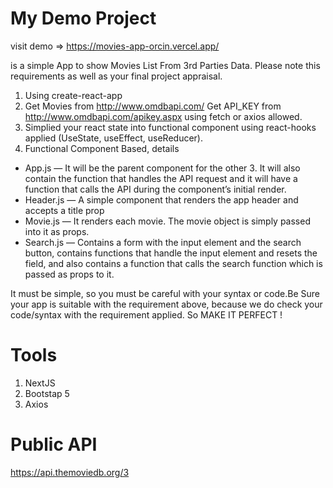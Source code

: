 # My Demo Project

visit demo => https://movies-app-orcin.vercel.app/

is a simple App to show Movies List From 3rd Parties Data.
Please note this requirements as well as your final project appraisal.

1. Using create-react-app
2. Get Movies from http://www.omdbapi.com/ Get API_KEY from http://www.omdbapi.com/apikey.aspx using fetch or axios allowed.
3. Simplied your react state into functional component using react-hooks applied (UseState, useEffect, useReducer).
4. Functional Component Based, details

- App.js — It will be the parent component for the other 3. It will also contain the function that handles the API request and it will have a function that calls the API during the component’s initial render.
- Header.js — A simple component that renders the app header and accepts a title prop
- Movie.js — It renders each movie. The movie object is simply passed into it as props.
- Search.js — Contains a form with the input element and the search button, contains functions that handle the input element and resets the field, and also contains a function that calls the search function which is passed as props to it.

It must be simple, so you must be careful with your syntax or code.Be Sure your app is suitable with the requirement above, because we do check your code/syntax with the requirement applied. So MAKE IT PERFECT !

# Tools

1. NextJS
2. Bootstap 5
3. Axios

# Public API

https://api.themoviedb.org/3
